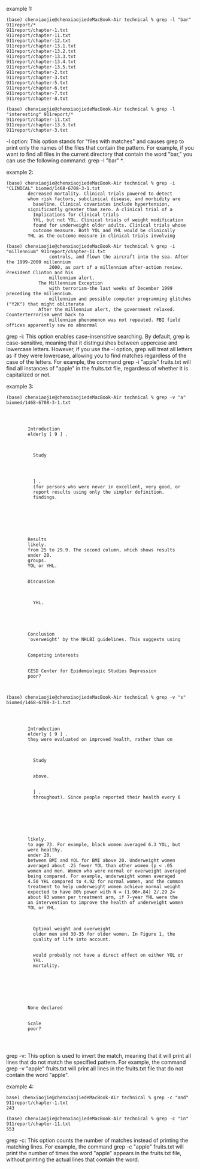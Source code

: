 example 1:
```
(base) chenxiaojie@chenxiaojiedeMacBook-Air technical % grep -l "bar" 911report/*
911report/chapter-1.txt
911report/chapter-11.txt
911report/chapter-12.txt
911report/chapter-13.1.txt
911report/chapter-13.2.txt
911report/chapter-13.3.txt
911report/chapter-13.4.txt
911report/chapter-13.5.txt
911report/chapter-2.txt
911report/chapter-3.txt
911report/chapter-5.txt
911report/chapter-6.txt
911report/chapter-7.txt
911report/chapter-8.txt
```
```
(base) chenxiaojie@chenxiaojiedeMacBook-Air technical % grep -l "interesting" 911report/*
911report/chapter-11.txt
911report/chapter-13.5.txt
911report/chapter-3.txt
```
-l option: This option stands for "files with matches" and causes grep to print only the names of the files that contain the pattern. For example, if you want to find all files in the current directory that contain the word "bar," you can use the following command: grep -l "bar" *.

example 2:
```
(base) chenxiaojie@chenxiaojiedeMacBook-Air technical % grep -i "CLINICAL" biomed/1468-6708-3-1.txt
        decreased mortality. Clinical trials powered to detect
        whom risk factors, subclinical disease, and morbidity are
          baseline. Clinical covariates include hypertension,
        significantly greater than zero. A clinical trial of a
          Implications for clinical trials
          YHL, but not YOL. Clinical trials of weight modification
          found for underweight older adults. Clinical trials whose
          outcome measure. Both YOL and YHL would be clinically
        YHL as the outcome measure in clinical trials involving
```
```
(base) chenxiaojie@chenxiaojiedeMacBook-Air technical % grep -i "millennium" 911report/chapter-11.txt   
                controls, and flown the aircraft into the sea. After the 1999-2000 millennium
                2000, as part of a millennium after-action review. President Clinton and his
                millennium alert.
            The Millennium Exception
                with terrorism-the last weeks of December 1999 preceding the millennium.
                millennium and possible computer programming glitches ("Y2K") that might obliterate
            After the millennium alert, the government relaxed. Counterterrorism went back to
                millennium phenomenon was not repeated. FBI field offices apparently saw no abnormal
```
grep -i: This option enables case-insensitive searching. By default, grep is case-sensitive, meaning that it distinguishes between uppercase and lowercase letters. However, if you use the -i option, grep will treat all letters as if they were lowercase, allowing you to find matches regardless of the case of the letters. For example, the command grep -i "apple" fruits.txt will find all instances of "apple" in the fruits.txt file, regardless of whether it is capitalized or not.

example 3:
```
(base) chenxiaojie@chenxiaojiedeMacBook-Air technical % grep -v "a" biomed/1468-6708-3-1.txt   

  
    
      
        Introduction
        elderly [ 9 ] .
      
      
        
          Study
        
        
        
        
          ] .
          (for persons who were never in excellent, very good, or
          report results using only the simpler definition.
          findings.
        
        
        
        
        
      
      
        Results
        likely.
        from 25 to 29.9. The second column, which shows results
        under 20.
        groups.
        YOL or YHL.
      
      
        Discussion
        
        
        
          YHL.
        
        
        
      
      
        Conclusion
        'overweight' by the NHLBI guidelines. This suggests using
      
      
        Competing interests
      
      
        CESD Center for Epidemiologic Studies Depression
        poor?
      
    

```
```
(base) chenxiaojie@chenxiaojiedeMacBook-Air technical % grep -v "s" biomed/1468-6708-3-1.txt   

  
    
      
        Introduction
        elderly [ 9 ] .
        they were evaluated on improved health, rather than on
      
      
        
          Study
        
        
          above.
        
        
          ] .
          throughout). Since people reported their health every 6
        
        
        
        
        
      
      
        likely.
        to age 73. For example, black women averaged 6.3 YOL, but
        were healthy.
        under 20.
        between BMI and YOL for BMI above 20. Underweight women
        averaged about .25 fewer YOL than other women (p < .05
        women and men. Women who were normal or overweight averaged
        being compared. For example, underweight women averaged
        4.50 YHL compared to 4.92 for normal women, and the common
        treatment to help underweight women achieve normal weight
        expected to have 80% power with N = (1.96+.84) 2/.29 2=
        about 93 women per treatment arm, if 7-year YHL were the
        an intervention to improve the health of underweight women
        YOL or YHL.
      
      
        
          Optimal weight and overweight
          older men and 30-35 for older women. In Figure 1, the
          quality of life into account.
        
        
          would probably not have a direct effect on either YOL or
          YHL.
          mortality.
        
        
        
      
      
      
      
        None declared
      
      
        Scale
        poor?
      
    
  
```
grep -v: This option is used to invert the match, meaning that it will print all lines that do not match the specified pattern. For example, the command grep -v "apple" fruits.txt will print all lines in the fruits.txt file that do not contain the word "apple".

example 4:
```
base) chenxiaojie@chenxiaojiedeMacBook-Air technical % grep -c "and" 911report/chapter-1.txt
243
```
```
(base) chenxiaojie@chenxiaojiedeMacBook-Air technical % grep -c "in" 911report/chapter-11.txt
553
```
grep -c: This option counts the number of matches instead of printing the matching lines. For example, the command grep -c "apple" fruits.txt will print the number of times the word "apple" appears in the fruits.txt file, without printing the actual lines that contain the word.
                

